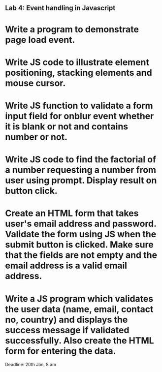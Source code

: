 ## Lab 4: Event handling in Javascript
# Write a program to demonstrate page load event.
# Write JS code to illustrate element positioning, stacking elements and mouse cursor.
# Write JS function to validate a form input field for onblur event whether it is blank or not and contains number or not.
# Write JS code to find the factorial of a number requesting a number from user using prompt. Display result on button click.
# Create an HTML form that takes user's email address and password. Validate the form using JS when the submit button is clicked. Make sure that the fields are not empty and the email address is a valid email address.
# Write a JS program which validates the user data (name, email, contact no, country) and displays the success message if validated successfully. Also create the HTML form for entering the data.
Deadline: 20th Jan, 8 am